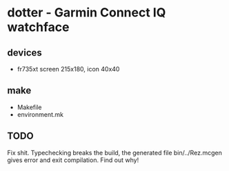 # dotter - Garmin Connect IQ watchface

## devices 

 - fr735xt screen 215x180, icon 40x40

## make

- Makefile
- environment.mk

## TODO

Fix shit.
Typechecking breaks the build, the generated file bin/../Rez.mcgen gives error
and exit compilation. Find out why!
